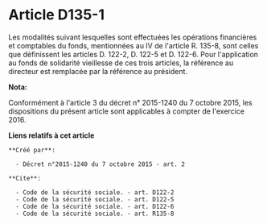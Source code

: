 # Article D135-1

Les modalités suivant lesquelles sont effectuées les opérations financières et comptables du fonds, mentionnées au IV de
l'article R. 135-8, sont celles que définissent les articles D. 122-2, D. 122-5 et D. 122-6. Pour l'application au fonds de
solidarité vieillesse de ces trois articles, la référence au directeur est remplacée par la référence au président.

**Nota:**

Conformément à l'article 3 du décret n° 2015-1240 du 7 octobre 2015, les dispositions du présent article sont applicables à
compter de l'exercice 2016.

**Liens relatifs à cet article**

	**Créé par**:

	  - Décret n°2015-1240 du 7 octobre 2015 - art. 2

	**Cite**:

	  - Code de la sécurité sociale. - art. D122-2
	  - Code de la sécurité sociale. - art. D122-5
	  - Code de la sécurité sociale. - art. D122-6
	  - Code de la sécurité sociale. - art. R135-8
